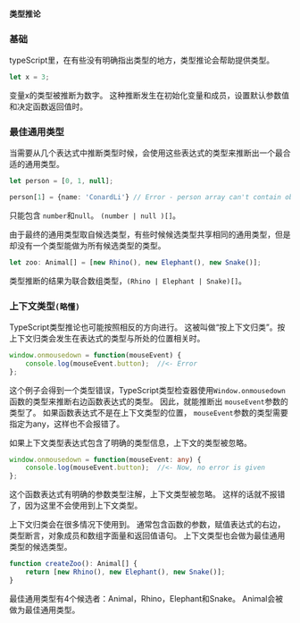#### 类型推论

### 基础
typeScript里，在有些没有明确指出类型的地方，类型推论会帮助提供类型。

```ts
let x = 3;
```
变量x的类型被推断为数字。 这种推断发生在初始化变量和成员，设置默认参数值和决定函数返回值时。


### 最佳通用类型
当需要从几个表达式中推断类型时候，会使用这些表达式的类型来推断出一个最合适的通用类型。
```ts
let person = [0, 1, null];

person[1] = {name: 'ConardLi'} // Error - person array can't contain objects
```
只能包含 `number`和`null`。 `(number | null )[]`。


由于最终的通用类型取自候选类型，有些时候候选类型共享相同的通用类型，但是却没有一个类型能做为所有候选类型的类型。
```ts
let zoo: Animal[] = [new Rhino(), new Elephant(), new Snake()];
```
类型推断的结果为联合数组类型，`(Rhino | Elephant | Snake)[]`。


### 上下文类型`(略懂)`
TypeScript类型推论也可能按照相反的方向进行。 这被叫做“按上下文归类”。按上下文归类会发生在表达式的类型与所处的位置相关时。
```ts
window.onmousedown = function(mouseEvent) {
    console.log(mouseEvent.button);  //<- Error
};
```
这个例子会得到一个类型错误，TypeScript类型检查器使用`Window.onmousedown`函数的类型来推断右边函数表达式的类型。 因此，就能推断出 `mouseEvent`参数的类型了。 如果函数表达式不是在上下文类型的位置， `mouseEvent`参数的类型需要指定为any，这样也不会报错了。

如果上下文类型表达式包含了明确的类型信息，上下文的类型被忽略。 
```ts
window.onmousedown = function(mouseEvent: any) {
    console.log(mouseEvent.button);  //<- Now, no error is given
};
```
这个函数表达式有明确的参数类型注解，上下文类型被忽略。 这样的话就不报错了，因为这里不会使用到上下文类型。


上下文归类会在很多情况下使用到。 通常包含函数的参数，赋值表达式的右边，类型断言，对象成员和数组字面量和返回值语句。 上下文类型也会做为最佳通用类型的候选类型。
```ts
function createZoo(): Animal[] {
    return [new Rhino(), new Elephant(), new Snake()];
}
```
最佳通用类型有4个候选者：Animal，Rhino，Elephant和Snake。 Animal会被做为最佳通用类型。